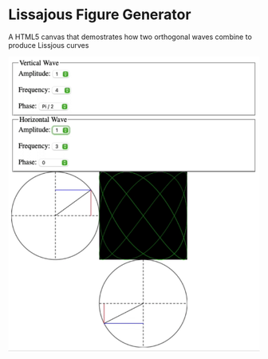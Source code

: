 # Lissajous Figure Generator
A HTML5 canvas that demostrates how two orthogonal waves combine to produce Lissjous curves

![Gif of Lissajous Figure](/examples/Screenshot_1.gif)
